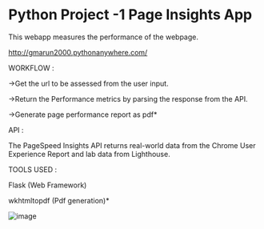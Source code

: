 # Python Project -1 Page Insights App

This webapp measures the performance of the webpage.


http://gmarun2000.pythonanywhere.com/

WORKFLOW :

->Get the url to be assessed from the user input.

->Return the Performance metrics by parsing the response from the API.

->Generate page performance report as pdf*

API :

The PageSpeed Insights API returns real-world data from the Chrome User Experience Report and lab data from Lighthouse.

TOOLS USED :

Flask (Web Framework) 

wkhtmltopdf (Pdf generation)*

![image](https://user-images.githubusercontent.com/52123143/140410383-14068e05-7f75-4e5e-9eb9-8cdd78a412e5.png)
